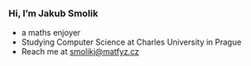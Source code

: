 ### Hi, I’m Jakub Smolik
- a maths enjoyer
- Studying Computer Science at Charles University in Prague
- Reach me at smolikj@matfyz.cz
